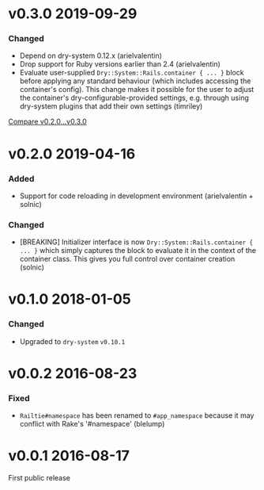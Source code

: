 # v0.3.0 2019-09-29

### Changed

- Depend on dry-system 0.12.x (arielvalentin)
- Drop support for Ruby versions earlier than 2.4 (arielvalentin)
- Evaluate user-supplied `Dry::System::Rails.container { ... }` block before applying any standard behaviour (which includes accessing the container's config). This change makes it possible for the user to adjust the container's dry-configurable-provided settings, e.g. through using dry-system plugins that add their own settings (timriley)

[Compare v0.2.0...v0.3.0](https://github.com/dry-rb/dry-system/compare/v0.2.0...v0.3.0)

# v0.2.0 2019-04-16

### Added

- Support for code reloading in development environment (arielvalentin + solnic)

### Changed

- [BREAKING] Initializer interface is now `Dry::System::Rails.container { ... }` which simply captures the block
  to evaluate it in the context of the container class. This gives you full control over container creation (solnic)

# v0.1.0 2018-01-05

### Changed

* Upgraded to `dry-system` `v0.10.1`

# v0.0.2 2016-08-23

### Fixed

* `Railtie#namespace` has been renamed to `#app_namespace` because it may conflict with Rake's '#namespace' (blelump)

# v0.0.1 2016-08-17

First public release

